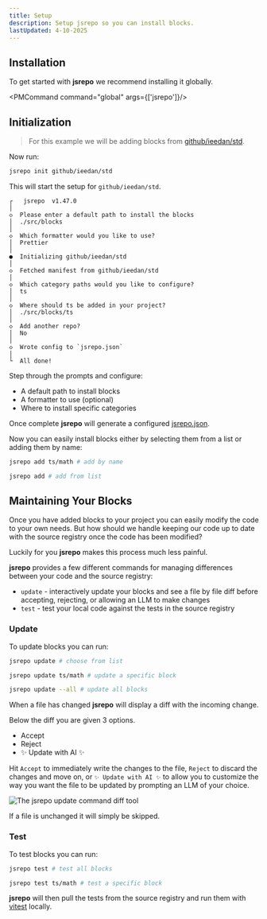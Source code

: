 ```yaml
---
title: Setup
description: Setup jsrepo so you can install blocks.
lastUpdated: 4-10-2025
---
```


<script lang="ts">
    import { PMCommand } from "$lib/components/ui/pm-command"
    import { Snippet } from "$lib/components/ui/snippet"
</script>

## Installation

To get started with **jsrepo** we recommend installing it globally.

<PMCommand command="global" args={['jsrepo']}/>

## Initialization

> For this example we will be adding blocks from [github/ieedan/std](https://github.com/ieedan/std).

Now run:

```sh
jsrepo init github/ieedan/std
```

This will start the setup for `github/ieedan/std`.

```plaintext
┌   jsrepo  v1.47.0
│
◇  Please enter a default path to install the blocks
│  ./src/blocks
│
◇  Which formatter would you like to use?
│  Prettier
│
●  Initializing github/ieedan/std
│
◇  Fetched manifest from github/ieedan/std
│
◇  Which category paths would you like to configure?
│  ts
│
◇  Where should ts be added in your project?
│  ./src/blocks/ts
│
◇  Add another repo?
│  No
│
◇  Wrote config to `jsrepo.json`
│
└  All done!
```

Step through the prompts and configure:

- A default path to install blocks
- A formatter to use (optional)
- Where to install specific categories

Once complete **jsrepo** will generate a configured [jsrepo.json](/docs/jsrepo-json).

Now you can easily install blocks either by selecting them from a list or adding them by name:

```sh
jsrepo add ts/math # add by name

jsrepo add # add from list
```

## Maintaining Your Blocks

Once you have added blocks to your project you can easily modify the code to your own needs. But how should we handle keeping our code up to date with the source registry once the code has been modified?

Luckily for you **jsrepo** makes this process much less painful.

**jsrepo** provides a few different commands for managing differences between your code and the source registry:

- `update` - interactively update your blocks and see a file by file diff before accepting, rejecting, or allowing an LLM to make changes
- `test` - test your local code against the tests in the source registry

### Update

To update blocks you can run:

```sh
jsrepo update # choose from list

jsrepo update ts/math # update a specific block

jsrepo update --all # update all blocks
```

When a file has changed **jsrepo** will display a diff with the incoming change.

Below the diff you are given 3 options.

- Accept
- Reject
- ✨ Update with AI ✨

Hit `Accept` to immediately write the changes to the file, `Reject` to discard the changes and move on, or `✨ Update with AI ✨` to allow you to customize the way you want the file to be updated by prompting an LLM of your choice.

![The jsrepo update command diff tool](/docs/images/update-diff.png)

If a file is unchanged it will simply be skipped.

### Test

To test blocks you can run:

```sh
jsrepo test # test all blocks

jsrepo test ts/math # test a specific block
```

**jsrepo** will then pull the tests from the source registry and run them with [vitest](https://vitest.dev/) locally.
